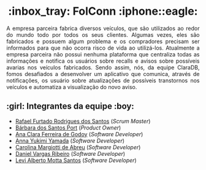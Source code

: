 <html>
  <h1 align="center">:inbox_tray: FolConn :iphone::eagle:</h1>
  <p align="justify">A empresa parceira fabrica diversos veículos, que são utilizados ao redor do mundo todo por todos os seus clientes. Algumas vezes, eles são fabricados e possuem algum problema e os compradores precisam ser informados para que não ocorra risco de vida ao utilizá-los. Atualmente a empresa parceira não possui nenhuma plataforma que centraliza todas as informações e notifica os usuários sobre recalls e avisos sobre possíveis avarias nos veículos fabricados. Sendo assim, nós, da equipe ClaraDB, fomos desafiados a desenvolver um aplicativo que comunica, através de notificações, os usuário sobre atualizações de possíveis transtornos nos veículos e automatiza a visualização do novo aviso.</p>
  
  <h2>:girl: Integrantes da equipe :boy:</h2>
  <ul>
    <li><a href="https://www.linkedin.com/in/rafael-furtado-613a9712a/">Rafael Furtado Rodrigues dos Santos</a> (<i>Scrum Master</i>)</li>
    <li><a href="https://www.linkedin.com/in/b%C3%A1rbara-port-402158198/">Bárbara dos Santos Port</a> (<i>Product Owner</i>)</li>
    <li><a href="https://www.linkedin.com/in/ana-clara-godoy-2973381b2/">Ana Clara Ferreira de Godoy</a> (<i>Software Developer</i>)</li>
    <li><a href="https://www.linkedin.com/in/anna-yukimi-yamada-6ba23b149/">Anna Yukimi Yamada</a> (<i>Software Developer</i>)</li>
    <li><a href="https://www.linkedin.com/in/carolina-margiotti-703897193/">Carolina Margiotti de Abreu</a> (<i>Software Developer</i>)</li>
    <li><a href="https://www.linkedin.com/in/daniel-vargas-8b806a184/">Daniel Vargas Ribeiro</a> (<i>Software Developer</i>)</li>
    <li><a href="https://www.linkedin.com/in/levi-motta-5001a2173/">Levi Alberto Motta Santos</a> (<i>Software Developer</i>)</li>
  </ul>
</html>
